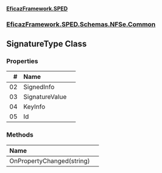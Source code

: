 #### [EficazFramework.SPED](EficazFrameworkSPED.md 'EficazFramework SPED')
### [EficazFramework.SPED.Schemas.NFSe.Common](EficazFramework.SPED.Schemas.NFSe.Common.md 'EficazFramework.SPED.Schemas.NFSe.Common')

## SignatureType Class
### Properties

| # | Name | |
| ---: | :--- | :--- |
| 02 | SignedInfo |  |
| 03 | SignatureValue |  |
| 04 | KeyInfo |  |
| 05 | Id |  |
### Methods

| Name | |
| :--- | :--- |
| OnPropertyChanged(string) |  |

